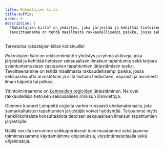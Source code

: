 ```yaml
---
title: Rakastajien kilta
title-suffix:
order: 0
description: |
  *Rakastajien kilta* on yhdistys, joka järjestää ja kehittää tietoisen seksuaalisen ilmaisun tapahtumia sekä tarjoaa asiantuntemustaan vastaavien tapahtumien järjestämisen tueksi.
  Tavoitteenamme on tehdä maailmasta rakkaudellisempi paikka, jossa seksuaalisuutta arvostetaan ja siitä iloitaan tiedostaen, vapaasti ja avoimesti ilman häpeää tai pelkoa.
...
```


Tervetuloa rakastajien killan kotisivuille!

*Rakastajien kilta* on rekisteröimätön yhdistys ja ryhmä aktiiveja, joka järjestää ja kehittää tietoisen seksuaalisen ilmaisun tapahtumia sekä tarjoaa asiantuntemustaan vastaavien tapahtumien järjestämisen tueksi.
Tavoitteenamme on tehdä maailmasta rakkaudellisempi paikka, jossa seksuaalisuutta arvostetaan ja siitä iloitaan tiedostaen, vapaasti ja avoimesti ilman häpeää tai pelkoa.

Ydintoimintaamme on [Lempeiden orgioiden][orgy] järjestäminen.
Ne ovat rakkaudellisia tietoisen seksuaalisen ilmaisun illanviettoja.

Olemme luoneet Lempeitä orgioita varten runsaasti oheismateriaalia, jota samankaltaisten tapahtumien järjestäjät voivat hyödyntää.
Tarjoamme myös henkilökohtaista konsultaatiota tietoisen seksuaalisen ilmaisun tapahtumien järjestäjille.

[orgy]: gentle-orgy/

Näillä sivuilla kerromme seikkaperäisesti toiminnastamme sekä jaamme toiminnassamme käyttämiämme ohjeistuksia, viestintämateriaalia sekä ohjelmistoja.
